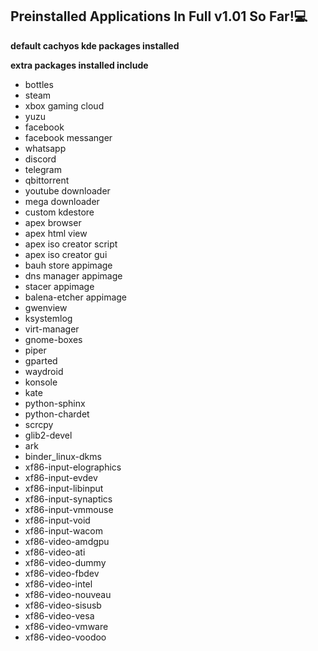 ## Preinstalled Applications In Full v1.01 So Far!💻
**default cachyos kde packages installed**

**extra packages installed include**

- bottles
- steam
- xbox gaming cloud
- yuzu
- facebook
- facebook messanger
- whatsapp
- discord
- telegram
- qbittorrent
- youtube downloader
- mega downloader
- custom kdestore
- apex browser
- apex html view
- apex iso creator script
- apex iso creator gui
- bauh store appimage
- dns manager appimage
- stacer appimage
- balena-etcher appimage
- gwenview
- ksystemlog
- virt-manager
- gnome-boxes
- piper
- gparted
- waydroid
- konsole
- kate
- python-sphinx
- python-chardet
- scrcpy
- glib2-devel
- ark
- binder_linux-dkms
- xf86-input-elographics
- xf86-input-evdev
- xf86-input-libinput
- xf86-input-synaptics
- xf86-input-vmmouse
- xf86-input-void
- xf86-input-wacom
- xf86-video-amdgpu
- xf86-video-ati
- xf86-video-dummy
- xf86-video-fbdev
- xf86-video-intel
- xf86-video-nouveau
- xf86-video-sisusb
- xf86-video-vesa
- xf86-video-vmware
- xf86-video-voodoo
